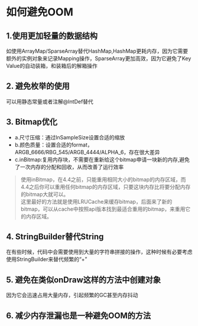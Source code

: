 # 如何避免OOM

## 1.使用更加轻量的数据结构

如使用ArrayMap/SparseArray替代HashMap,HashMap更耗内存，因为它需要额外的实例对象来记录Mapping操作，SparseArray更加高效，因为它避免了Key
Value的自动装箱，和装箱后的解箱操作

## 2. 避免枚举的使用

可以用静态常量或者注解@IntDef替代

## 3. Bitmap优化

* a.尺寸压缩：通过InSampleSize设置合适的缩放
* b.颜色质量：设置合适的format，ARGB_6666/RBG_545/ARGB_4444/ALPHA_6，存在很大差异
* c.inBitmap:复用内存块，不需要在重新给这个bitmap申请一块新的内存,避免了一次内存的分配和回收，从而改善了运行效率

> 使用inBitmap，在4.4之前，只能重用相同大小的bitmap的内存区域，而4.4之后你可以重用任何bitmap的内存区域，只要这块内存比将要分配内存的bitmap大就可以。  
> 这里最好的方法就是使用LRUCache来缓存bitmap，后面来了新的bitmap，可以从cache中按照api版本找到最适合重用的bitmap，来重用它的内存区域。

## 4. StringBuilder替代String

在有些时候，代码中会需要使用到大量的字符串拼接的操作，这种时候有必要考虑使用StringBuilder来替代频繁的“+”

## 5. 避免在类似onDraw这样的方法中创建对象

因为它会迅速占用大量内存，引起频繁的GC甚至内存抖动

## 6. 减少内存泄漏也是一种避免OOM的方法
